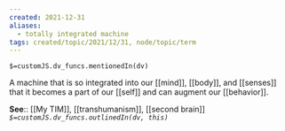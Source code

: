 ```yaml
---
created: 2021-12-31 
aliases:
  - totally integrated machine
tags: created/topic/2021/12/31, node/topic/term
---
```

`$=customJS.dv_funcs.mentionedIn(dv)`

A machine that is so integrated into our [[mind]], [[body]], and [[senses]] that it becomes a part of our [[self]] and can augment our [[behavior]].

**See**:: [[My TIM]], [[transhumanism]], [[second brain]]
*`$=customJS.dv_funcs.outlinedIn(dv, this)`*